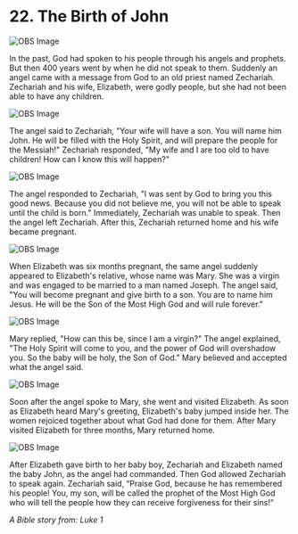 # 22. The Birth of John

![OBS Image](https://cdn.door43.org/obs/jpg/360px/obs-en-22-01.jpg)

In the past, God had spoken to his people through his angels and prophets. But then 400 years went by when he did not speak to them. Suddenly an angel came with a message from God to an old priest named Zechariah. Zechariah and his wife, Elizabeth, were godly people, but she had not been able to have any children.

![OBS Image](https://cdn.door43.org/obs/jpg/360px/obs-en-22-02.jpg)

The angel said to Zechariah, "Your wife will have a son. You will name him John. He will be filled with the Holy Spirit, and will prepare the people for the Messiah!" Zechariah responded, "My wife and I are too old to have children! How can I know this will happen?"

![OBS Image](https://cdn.door43.org/obs/jpg/360px/obs-en-22-03.jpg)

The angel responded to Zechariah, "I was sent by God to bring you this good news. Because you did not believe me, you will not be able to speak until the child is born." Immediately, Zechariah was unable to speak. Then the angel left Zechariah. After this, Zechariah returned home and his wife became pregnant.

![OBS Image](https://cdn.door43.org/obs/jpg/360px/obs-en-22-04.jpg)

When Elizabeth was six months pregnant, the same angel suddenly appeared to Elizabeth's relative, whose name was Mary. She was a virgin and was engaged to be married to a man named Joseph. The angel said, "You will become pregnant and give birth to a son. You are to name him Jesus. He will be the Son of the Most High God and will rule forever."

![OBS Image](https://cdn.door43.org/obs/jpg/360px/obs-en-22-05.jpg)

Mary replied, "How can this be, since I am a virgin?" The angel explained, "The Holy Spirit will come to you, and the power of God will overshadow you. So the baby will be holy, the Son of God." Mary believed and accepted what the angel said.

![OBS Image](https://cdn.door43.org/obs/jpg/360px/obs-en-22-06.jpg)

Soon after the angel spoke to Mary, she went and visited Elizabeth. As soon as Elizabeth heard Mary's greeting, Elizabeth's baby jumped inside her. The women rejoiced together about what God had done for them. After Mary visited Elizabeth for three months, Mary returned home.

![OBS Image](https://cdn.door43.org/obs/jpg/360px/obs-en-22-07.jpg)

After Elizabeth gave birth to her baby boy, Zechariah and Elizabeth named the baby John, as the angel had commanded. Then God allowed Zechariah to speak again. Zechariah said, “Praise God, because he has remembered his people! You, my son, will be called the prophet of the Most High God who will tell the people how they can receive forgiveness for their sins!”

_A Bible story from: Luke 1_
